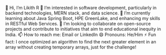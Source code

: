 👋 Hi, I’m Likith R
👀 I’m interested in software development, particularly in backend technologies, MERN stack, and data science.
🌱 I’m currently learning about Java Spring Boot, HPE GreenLake, and enhancing my skills in RESTful Web Services.
💞️ I’m looking to collaborate on open-source projects and contribute to initiatives that aim to end educational inequity in India.
📫 How to reach me: Email or LinkedIn
😄 Pronouns: He/Him
⚡ Fun fact: I once optimized an algorithm to find the next greater element in an array without creating temporary arrays, just for the challenge!

